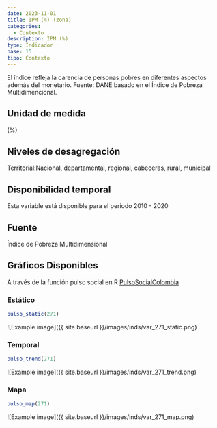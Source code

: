 ```yaml
---
date: 2023-11-01
title: IPM (%) (zona)
categories:
  - Contexto
description: IPM (%)
type: Indicador
base: 15
tipo: Contexto
--- 
```


El índice refleja la carencia de personas pobres en diferentes aspectos además del monetario.
Fuente: DANE basado en el Índice de Pobreza Multidimencional.

## Unidad de medida
(%)

## Niveles de desagregación
Territorial:Nacional, departamental, regional, cabeceras, rural, municipal

## Disponibilidad temporal
Esta variable está disponible para el periodo 2010 - 2020

## Fuente
Índice de Pobreza Multidimensional

## Gráficos Disponibles

A través de la función pulso social en R [PulsoSocialColombia](https://github.com/pulsosocialcolombia/PulsoSocialColombia)

### Estático

``` R
pulso_static(271)
```

![Example image]({{ site.baseurl }}/images/inds/var_271_static.png)

### Temporal

``` R
pulso_trend(271)
```

![Example image]({{ site.baseurl }}/images/inds/var_271_trend.png)

### Mapa

``` R
pulso_map(271)
```

![Example image]({{ site.baseurl }}/images/inds/var_271_map.png)